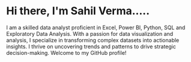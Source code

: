 # Hi there, I'm Sahil Verma.....

I am a skilled data analyst proficient in Excel, Power BI, Python, SQL and Exploratory Data Analysis. With a passion for data visualization and analysis, I specialize in transforming complex datasets into actionable insights. I thrive on uncovering trends and patterns to drive strategic decision-making. Welcome to my GitHub profile!
